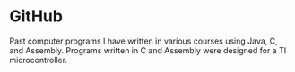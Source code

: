 # GitHub

Past computer programs I have written in various courses using Java, C, and Assembly. 
Programs written in C and Assembly were designed for a TI microcontroller. 
